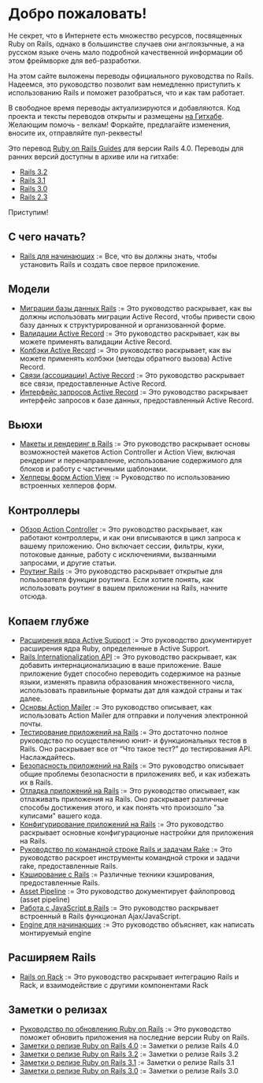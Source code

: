 Добро пожаловать!
=================

Не секрет, что в Интернете есть множество ресурсов, посвященных Ruby on Rails, однако в большинстве случаев они англоязычные, а на русском языке очень мало подробной качественной информации об этом фреймворке для веб-разработки.

На этом сайте выложены переводы официального руководства по Rails. Надеемся, это руководство позволит вам немедленно приступить к использованию Rails и поможет разобраться, что и как там работает.

В свободное время переводы актуализируются и добавляются. Код проекта и тексты переводов открыты и размещены [на Гитхабе](https://github.com/morsbox/rusrails). Желающим помочь - велкам! Форкайте, предлагайте изменения, вносите их, отправляйте пул-реквесты!

Это перевод [Ruby on Rails Guides](http://guides.rubyonrails.org) для версии Rails 4.0. Переводы для ранних версий доступны в архиве или на гитхабе:

* [Rails 3.2](http://v32.rusrails.ru)
* [Rails 3.1](https://github.com/morsbox/rusrails/tree/3.1.3/source)
* [Rails 3.0](http://archive.rusrails.ru)
* [Rails 2.3](http://archive.rusrails.ru/rails23-archive)

Приступим!

## С чего начать?

- [Rails для начинающих](/getting-started-with-rails) := Все, что вы должны знать, чтобы установить Rails и создать свое первое приложение.

## Модели

- [Миграции базы данных Rails](/rails-database-migrations) := Это руководство раскрывает, как вы должны использовать миграции Active Record, чтобы привести свою базу данных к структурированной и организованной форме.
- [Валидации Active Record](/active-record-validations) := Это руководство раскрывает, как вы можете применять валидации Active Record.
- [Колбэки Active Record](/active-record-callbacks) := Это руководство раскрывает, как вы можете применять колбэки (методы обратного вызова) Active Record.
- [Связи (ассоциации) Active Record](/active-record-associations) := Это руководство раскрывает все связи, предоставленные Active Record.
- [Интерфейс запросов Active Record](/active-record-query-interface) := Это руководство раскрывает интерфейс запросов к базе данных, предоставленный Active Record.

## Вьюхи

- [Макеты и рендеринг в Rails](/layouts-and-rendering-in-rails) := Это руководство раскрывает основы возможностей макетов Action Controller и Action View, включая рендеринг и перенаправление, использование содержимого для блоков и работу с частичными шаблонами.
- [Хелперы форм Action View](/rails-form-helpers) := Руководство по использованию встроенных хелперов форм.

## Контроллеры

- [Обзор Action Controller](/action-controller-overview) := Это руководство раскрывает, как работают контроллеры, и как они вписываются в цикл запроса к вашему приложению. Оно включает сессии, фильтры, куки, потоковые данные, работу с исключениями, вызванными запросами, и другие статьи.
- [Роутинг Rails](/rails-routing) := Это руководство раскрывает открытые для пользователя функции роутинга. Если хотите понять, как использовать роутинг в вашем приложении на Rails, начните отсюда.

## Копаем глубже

- [Расширения ядра Active Support](/active-support-core-extensions) := Это руководство документирует расширения ядра Ruby, определенные в Active Support.
- [Rails Internationalization API](/rails-internationalization-i18n-api) := Это руководство раскрывает, как добавить интернационализацию в ваше приложение. Ваше приложение будет способно переводить содержимое на разные языки, изменять правила образования множественного числа, использовать правильные форматы дат для каждой страны и так далее.
- [Основы Action Mailer](/action-mailer-basics) := Это руководство описывает, как использовать Action Mailer для отправки и получения электронной почты.
- [Тестирование приложений на Rails](/a-guide-to-testing-rails-applications) := Это достаточно полное руководство по осуществлению юнит- и функциональных тестов в Rails. Оно раскрывает все от “Что такое тест?” до тестирования API. Наслаждайтесь.
- [Безопасность приложений на Rails](/ruby-on-rails-security-guide) := Это руководство опиcывает общие проблемы безопасности в приложениях веб, и как избежать их в Rails.
- [Отладка приложений на Rails](/debugging-rails-applications) := Это руководство описывает, как отлаживать приложения на Rails. Оно раскрывает различные способы достижения этого, и как понять что произошло "за кулисами" вашего кода.
- [Конфигурирование приложений на Rails](/configuring-rails-applications) := Это руководство раскрывает основные конфигурационые настройки для приложения на Rails.
- [Руководство по командной строке Rails и задачам Rake](/a-guide-to-the-rails-command-line) := Это руководство раскроет инструменты командной строки и задачи rake, предоставленные Rails.
- [Кэширование с Rails](/caching-with-rails-an-overview) := Различные техники кэширования, предоставленные Rails.
- [Asset Pipeline](/asset-pipeline) := Это руководство документирует файлопровод (asset pipeline)
- [Работа с JavaScript в Rails](/working-with-javascript-in-rails) := Это руководство раскрывает встроенный в Rails функционал Ajax/JavaScript.
- [Engine для начинающих](/engines) := Это руководство объясняет, как написать монтируемый engine

## Расширяем Rails

- [Rails on Rack](/rails-on-rack) := Это руководство раскрывает интеграцию Rails и Rack, и взаимодействие с другими компонентами Rack

## Заметки о релизах

- [Руководство по обновлению Ruby on Rails](/upgrading-ruby-on-rails) := Это руководство поможет обновить приложения на последние версии Ruby on Rails.
- [Заметки о релизе Ruby on Rails 4.0](/4_0_release_notes) := Заметки о релизе Rails 4.0
- [Заметки о релизе Ruby on Rails 3.2](/3_2_release_notes) := Заметки о релизе Rails 3.2
- [Заметки о релизе Ruby on Rails 3.1](/3_1_release_notes) := Заметки о релизе Rails 3.1
- [Заметки о релизе Ruby on Rails 3.0](/3_0_release_notes) := Заметки о релизе Rails 3.0
